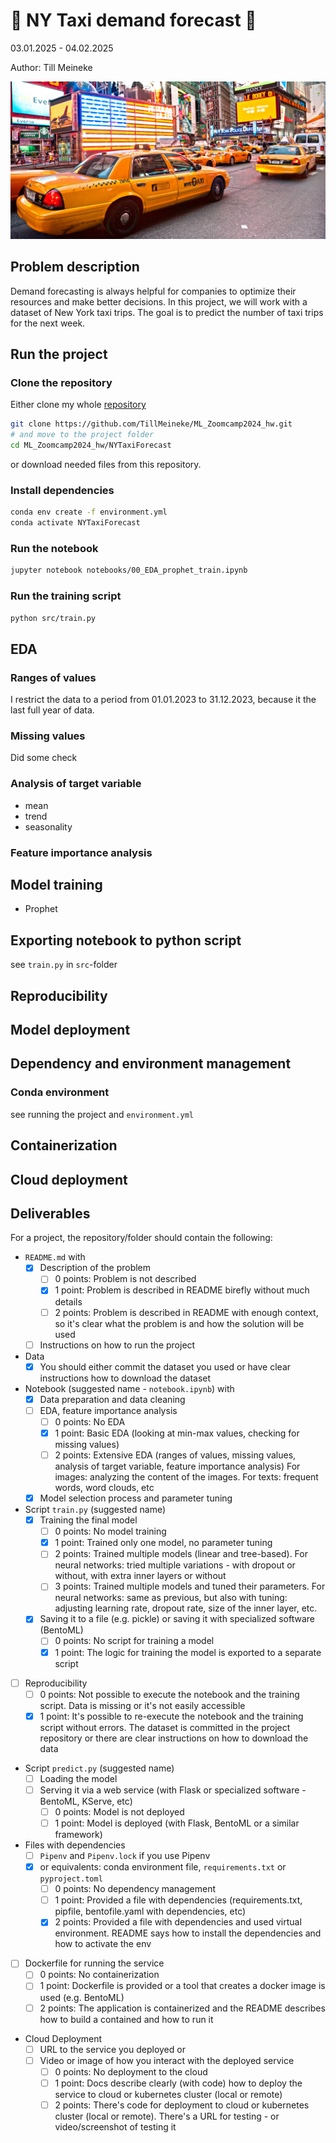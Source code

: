 # 🚖 NY Taxi demand forecast 🚕

03.01.2025 - 04.02.2025

Author: Till Meineke

![NY Taxi](./images/NEW-YORK-TAXI.jpg#taxi)

## Problem description

Demand forecasting is always helpful for companies to optimize their resources and make better decisions. In this project, we will work with a dataset of New York taxi trips. The goal is to predict the number of taxi trips for the next week.

## Run the project

### Clone the repository

Either clone my whole [repository](https://github.com/TillMeineke/ML_Zoomcamp2024_hw)

```bash
git clone https://github.com/TillMeineke/ML_Zoomcamp2024_hw.git
# and move to the project folder
cd ML_Zoomcamp2024_hw/NYTaxiForecast
```

or download needed files from this repository.

### Install dependencies

```bash
conda env create -f environment.yml
conda activate NYTaxiForecast
```

### Run the notebook

```bash
jupyter notebook notebooks/00_EDA_prophet_train.ipynb
```

### Run the training script

```bash
python src/train.py
```

## EDA

### Ranges of values

I restrict the data to a period from 01.01.2023 to 31.12.2023, because it the last full year of data.

### Missing values

Did some check

### Analysis of target variable

- mean
- trend
- seasonality

### Feature importance analysis

## Model training

- Prophet

## Exporting notebook to python script

see `train.py` in `src`-folder

## Reproducibility

## Model deployment

## Dependency and environment management

### Conda environment

see running the project and `environment.yml`

## Containerization

## Cloud deployment

## Deliverables

For a project, the repository/folder should contain the following:

- `README.md` with
  - [x] Description of the problem
    - [ ] 0 points: Problem is not described
    - [x] 1 point: Problem is described in README birefly without much details
    - [ ] 2 points: Problem is described in README with enough context, so it's clear what the problem is and how the solution will be used
  - [ ] Instructions on how to run the project
- Data
  - [x] You should either commit the dataset you used or have clear instructions how to download the dataset
- Notebook (suggested name - `notebook.ipynb`) with
  - [x] Data preparation and data cleaning
  - [ ] EDA, feature importance analysis
    - [ ] 0 points: No EDA
    - [x] 1 point: Basic EDA (looking at min-max values, checking for missing values)
    - [ ] 2 points: Extensive EDA (ranges of values, missing values, analysis of target variable, feature importance analysis) For images: analyzing the content of the images. For texts: frequent words, word clouds, etc
  - [x] Model selection process and parameter tuning
- Script `train.py` (suggested name)
  - [x] Training the final model
    - [ ] 0 points: No model training
    - [x] 1 point: Trained only one model, no parameter tuning
    - [ ] 2 points: Trained multiple models (linear and tree-based). For neural networks: tried multiple variations - with dropout or without, with extra inner layers or without
    - [ ] 3 points: Trained multiple models and tuned their parameters. For neural networks: same as previous, but also with tuning: adjusting learning rate, dropout rate, size of the inner layer, etc.
  - [x] Saving it to a file (e.g. pickle) or saving it with specialized software (BentoML)
    - [ ] 0 points: No script for training a model
    - [x] 1 point: The logic for training the model is exported to a separate script
- [ ] Reproducibility
  - [ ] 0 points: Not possible to execute the notebook and the training script. Data is missing or it's not easily accessible
  - [x] 1 point: It's possible to re-execute the notebook and the training script without errors. The dataset is committed in the project repository or there are clear instructions on how to download the data
- Script `predict.py` (suggested name)
  - [ ] Loading the model
  - [ ] Serving it via a web service (with Flask or specialized software - BentoML, KServe, etc)
    - [ ] 0 points: Model is not deployed
    - [ ] 1 point: Model is deployed (with Flask, BentoML or a similar framework)
- Files with dependencies
  - [ ] `Pipenv` and `Pipenv.lock` if you use Pipenv
  - [x] or equivalents: conda environment file, `requirements.txt` or `pyproject.toml`
    - [ ] 0 points: No dependency management
    - [ ] 1 point: Provided a file with dependencies (requirements.txt, pipfile, bentofile.yaml with dependencies, etc)
    - [x] 2 points: Provided a file with dependencies and used virtual environment. README says how to install the dependencies and how to activate the env
- [ ] Dockerfile for running the service
  - [ ] 0 points: No containerization
  - [ ] 1 point: Dockerfile is provided or a tool that creates a docker image is used (e.g. BentoML)
  - [ ] 2 points: The application is containerized and the README describes how to build a contained and how to run it
- Cloud Deployment
  - [ ] URL to the service you deployed or
  - [ ] Video or image of how you interact with the deployed service
    - [ ] 0 points: No deployment to the cloud
    - [ ] 1 point: Docs describe clearly (with code) how to deploy the service to cloud or kubernetes cluster (local or remote)
    - [ ] 2 points: There's code for deployment to cloud or kubernetes cluster (local or remote). There's a URL for testing - or video/screenshot of testing it

<style>img[src$="#taxi"] {
  display: block;
  margin: 0 auto;
  border-radius: 10px;
  width: 600px;
}
</style>
